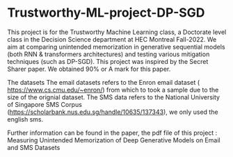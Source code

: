 # Trustworthy-ML-project-DP-SGD
This project is for the Trustworthy Machine Learning class, a Doctorate level class in the Decision Science department at HEC Montreal Fall-2022. We aim at comparing unintended memorization in generative sequential models (both RNN &amp; transformers architectures) and testing various mitigation techniques (such as DP-SGD). This project was inspired by the Secret Sharer paper. We obtained 90% or A mark for this paper.

The datasets
The email datasets refers to the Enron email dataset ( https://www.cs.cmu.edu/~enron/) from which to took a sample due to the size of the orignial dataset.
The SMS data refers to the National University of Singapore SMS Corpus (https://scholarbank.nus.edu.sg/handle/10635/137343), we only used the english sms.

Further information can be found in the paper, the pdf file of this project : Measuring Unintended Memorization of Deep Generative Models on Email and SMS Datasets
